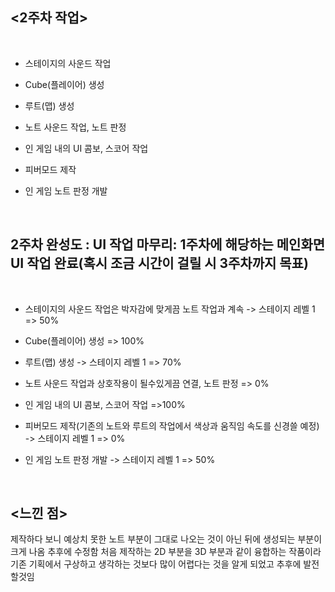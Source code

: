 ## <2주차 작업>
<br>

- 스테이지의 사운드 작업

- Cube(플레이어) 생성

- 루트(맵) 생성

- 노트 사운드 작업, 노트 판정

- 인 게임 내의 UI 콤보, 스코어 작업

- 피버모드 제작

- 인 게임 노트 판정 개발
<br>

## 2주차 완성도 : UI 작업 마무리: 1주차에 해당하는 메인화면 UI 작업 완료(혹시 조금 시간이 걸릴 시 3주차까지 목표)
<br>


- 스테이지의 사운드 작업은 박자감에 맞게끔 노트 작업과 계속 -> 스테이지 레벨 1 => 50%

- Cube(플레이어) 생성  => 100%

- 루트(맵) 생성 -> 스테이지 레벨 1  => 70%

- 노트 사운드 작업과 상호작용이 될수있게끔 연결, 노트 판정  => 0%

- 인 게임 내의 UI 콤보, 스코어 작업  =>100%

- 피버모드 제작(기존의 노트와 루트의 작업에서 색상과 움직임 속도를 신경쓸 예정) -> 스테이지 레벨 1  => 0%

- 인 게임 노트 판정 개발 -> 스테이지 레벨 1  => 50%
<br>


## <느낀 점>
제작하다 보니 예상치 못한 노트 부분이 그대로 나오는 것이 아닌 뒤에 생성되는 부분이 크게 나옴 추후에 수정함
처음 제작하는 2D 부분을 3D 부분과 같이 융합하는 작품이라 기존 기획에서 구상하고 생각하는 것보다 많이 어렵다는 것을 알게 되었고 추후에 발전할것임
<br>
